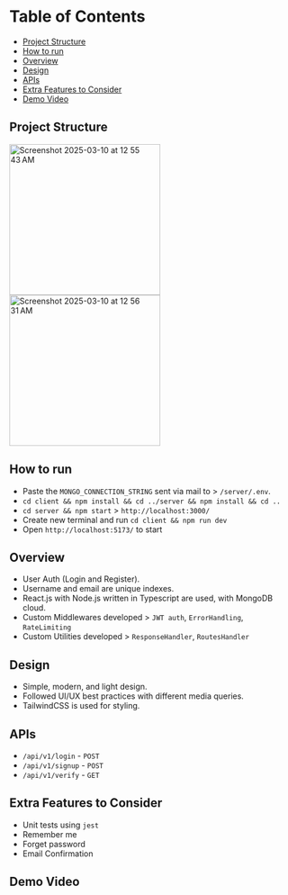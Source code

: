 # Table of Contents
- [Project Structure](#project-structure)
- [How to run](#how-to-run)
- [Overview](#overview)
- [Design](#design)
- [APIs](#apis)
- [Extra Features to Consider](#extra-features-to-consider)
- [Demo Video](#demo)

## Project Structure
<img width="268" alt="Screenshot 2025-03-10 at 12 55 43 AM" src="https://github.com/user-attachments/assets/62eef087-0681-4836-9336-684ec68dcb25" />
<img width="268" alt="Screenshot 2025-03-10 at 12 56 31 AM" src="https://github.com/user-attachments/assets/910e2632-b197-41e0-8420-4f40ec17a88f" />

## How to run
- Paste the `MONGO_CONNECTION_STRING` sent via mail to > `/server/.env`.
- `cd client && npm install && cd ../server && npm install && cd ..`
- `cd server && npm start` > `http://localhost:3000/`
- Create new terminal and run `cd client && npm run dev`
- Open `http://localhost:5173/` to start

## Overview
- User Auth (Login and Register).
- Username and email are unique indexes.
- React.js with Node.js written in Typescript are used, with MongoDB cloud.
- Custom Middlewares developed > `JWT auth`, `ErrorHandling`, `RateLimiting`
- Custom Utilities developed > `ResponseHandler`, `RoutesHandler`

## Design
- Simple, modern, and light design.
- Followed UI/UX best practices with different media queries.
- TailwindCSS is used for styling.

## APIs
- `/api/v1/login` - `POST`
- `/api/v1/signup` - `POST`
- `/api/v1/verify` - `GET`

## Extra Features to Consider
- Unit tests using `jest`
- Remember me
- Forget password
- Email Confirmation

## Demo Video
